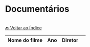 # Documentários

<br>[🔙 Voltar ao Índice](./README.md)<br>

|Nome do filme| Ano |Diretor||
|---|---|---|---|
